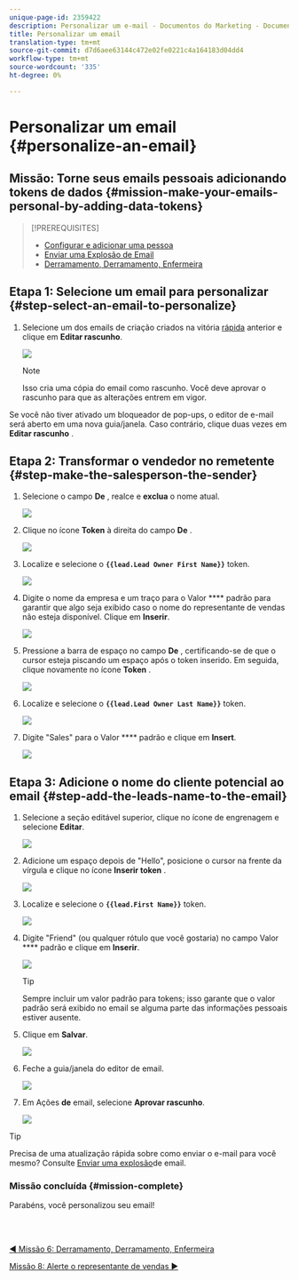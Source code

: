```yaml
---
unique-page-id: 2359422
description: Personalizar um e-mail - Documentos do Marketing - Documentação do produto
title: Personalizar um email
translation-type: tm+mt
source-git-commit: d7d6aee63144c472e02fe0221c4a164183d04dd4
workflow-type: tm+mt
source-wordcount: '335'
ht-degree: 0%

---
```



# Personalizar um email {#personalize-an-email}

## Missão: Torne seus emails pessoais adicionando tokens de dados {#mission-make-your-emails-personal-by-adding-data-tokens}

>[!PREREQUISITES]
>
>* [Configurar e adicionar uma pessoa](/help/marketo/getting-started/quick-wins/get-set-up-and-add-a-person.md)
>* [Enviar uma Explosão de Email](/help/marketo/getting-started/quick-wins/send-an-email.md)
>* [Derramamento, Derramamento, Enfermeira](/help/marketo/getting-started/quick-wins/drip-drip-nurture.md)


## Etapa 1: Selecione um email para personalizar {#step-select-an-email-to-personalize}

1. Selecione um dos emails de criação criados na vitória [rápida](/help/marketo/getting-started/quick-wins/drip-drip-nurture.md) anterior e clique em **Editar rascunho**.

   ![](assets/one-4.png)

   >[!NOTE]
   >
   >Isso cria uma cópia do email como rascunho. Você deve aprovar o rascunho para que as alterações entrem em vigor.

Se você não tiver ativado um bloqueador de pop-ups, o editor de e-mail será aberto em uma nova guia/janela. Caso contrário, clique duas vezes em **Editar rascunho** .

## Etapa 2: Transformar o vendedor no remetente {#step-make-the-salesperson-the-sender}

1. Selecione o campo **De** , realce e **exclua** o nome atual.

   ![](assets/two-5.png)

1. Clique no ícone **Token** à direita do campo **De** .

   ![](assets/three-4.png)

1. Localize e selecione o **`{{lead.Lead Owner First Name}}`** token.

   ![](assets/four-3.png)

1. Digite o nome da empresa e um traço para o Valor **** padrão para garantir que algo seja exibido caso o nome do representante de vendas não esteja disponível. Clique em **Inserir**.

   ![](assets/five-4.png)

1. Pressione a barra de espaço no campo **De** , certificando-se de que o cursor esteja piscando um espaço após o token inserido. Em seguida, clique novamente no ícone **Token** .

   ![](assets/six-4.png)

1. Localize e selecione o **`{{lead.Lead Owner Last Name}}`** token.

   ![](assets/seven-5.png)

1. Digite &quot;Sales&quot; para o Valor **** padrão e clique em **Insert**.

   ![](assets/eight-3.png)

## Etapa 3: Adicione o nome do cliente potencial ao email {#step-add-the-leads-name-to-the-email}

1. Selecione a seção editável superior, clique no ícone de engrenagem e selecione **Editar**.

   ![](assets/nine-2.png)

1. Adicione um espaço depois de &quot;Hello&quot;, posicione o cursor na frente da vírgula e clique no ícone **Inserir token** .

   ![](assets/ten-4.png)

1. Localize e selecione o **`{{lead.First Name}}`** token.

   ![](assets/eleven-4.png)

1. Digite &quot;Friend&quot; (ou qualquer rótulo que você gostaria) no campo Valor **** padrão e clique em **Inserir**.

   ![](assets/twelve-3.png)

   >[!TIP]
   >
   >Sempre incluir um valor padrão para tokens; isso garante que o valor padrão será exibido no email se alguma parte das informações pessoais estiver ausente.

1. Clique em **Salvar**.

   ![](assets/thirteen-3.png)

1. Feche a guia/janela do editor de email.

   ![](assets/fourteen-3.png)

1. Em Ações **de** email, selecione **Aprovar rascunho**.

   ![](assets/fifteen-3.png)

>[!TIP]
>
>Precisa de uma atualização rápida sobre como enviar o e-mail para você mesmo? Consulte [Enviar uma explosão](/help/marketo/getting-started/quick-wins/send-an-email.md)de email.

### Missão concluída {#mission-complete}

Parabéns, você personalizou seu email!

<br> 

[◄ Missão 6: Derramamento, Derramamento, Enfermeira](/help/marketo/getting-started/quick-wins/drip-drip-nurture.md)

[Missão 8: Alerte o representante de vendas ►](/help/marketo/getting-started/quick-wins/alert-the-sales-rep.md)
